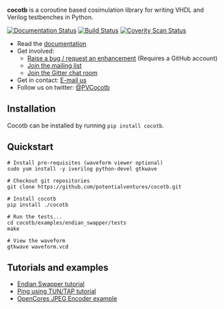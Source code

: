 **cocotb** is a coroutine based cosimulation library for writing VHDL and Verilog testbenches in Python.

[![Documentation Status](https://readthedocs.org/projects/cocotb/badge/?version=latest)](http://cocotb.readthedocs.org/en/latest/)
[![Build Status](https://travis-ci.org/potentialventures/cocotb.svg?branch=master)](https://travis-ci.org/potentialventures/cocotb)
[![Coverity Scan Status](https://scan.coverity.com/projects/6110/badge.svg)](https://scan.coverity.com/projects/cocotb)

* Read the [documentation](http://cocotb.readthedocs.org)
* Get involved:
  * [Raise a bug / request an enhancement](https://github.com/potentialventures/cocotb/issues/new) (Requires a GitHub account)
  * [Join the mailing list](https://lists.librecores.org/listinfo/cocotb)
  * [Join the Gitter chat room](https://gitter.im/cocotb)
* Get in contact: [E-mail us](mailto:cocotb@potentialventures.com)
* Follow us on twitter: [@PVCocotb](https://twitter.com/PVCocotb)

## Installation

Cocotb can be installed by running `pip install cocotb`.

## Quickstart

    # Install pre-requisites (waveform viewer optional)
    sudo yum install -y iverilog python-devel gtkwave
    
    # Checkout git repositories
    git clone https://github.com/potentialventures/cocotb.git
    
    # Install cocotb
    pip install ./cocotb
    
    # Run the tests...
    cd cocotb/examples/endian_swapper/tests
    make
    
    # View the waveform
    gtkwave waveform.vcd


## Tutorials and examples

* [Endian Swapper tutorial](https://cocotb.readthedocs.org/en/latest/endian_swapper.html)
* [Ping using TUN/TAP tutorial](https://cocotb.readthedocs.org/en/latest/ping_tun_tap.html)
* [OpenCores JPEG Encoder example](https://github.com/chiggs/oc_jpegencode/)
